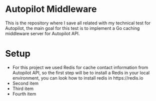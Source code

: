 # Autopilot Middleware

This is the repository where I save all related with my technical test for Autopilot, the main goal for this test is to implement a Go caching middleware server for Autopilot API.

# Setup

<ul>
<li>For this project we used Redis for cache contact information from Autopilot API, so the first step will be to install a Redis in your
local environment, you can look how to install redis in https://redis.io</li>
<li>Second item</li>
<li>Third item</li>
<li>Fourth item</li>
</ul>
